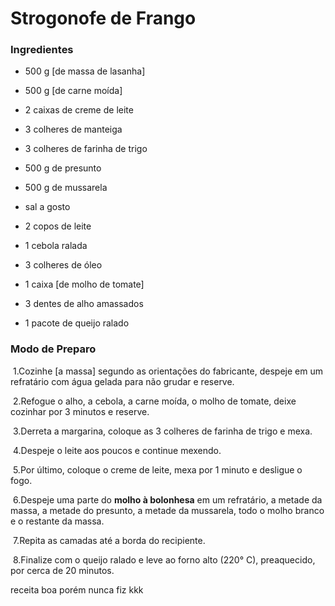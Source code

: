 # Strogonofe de Frango

### **Ingredientes**

-  500 g [de massa de lasanha]

-  500 g [de carne moída]

-  2 caixas de creme de leite

-  3 colheres de manteiga

-  3 colheres de farinha de trigo

-  500 g de presunto

-  500 g de mussarela

-  sal a gosto

-  2 copos de leite

-  1 cebola ralada

-  3 colheres de óleo

-  1 caixa [de molho de tomate]

-  3 dentes de alho amassados

-  1 pacote de queijo ralado

### **Modo de Preparo**  

​	1.Cozinhe [a massa] segundo as orientações do fabricante, despeje em um refratário com água gelada para não grudar e reserve.

​	2.Refogue o alho, a cebola, a carne moída, o molho de tomate, deixe cozinhar por 3 minutos e reserve.

​	3.Derreta a margarina, coloque as 3 colheres de farinha de trigo e mexa.

​	4.Despeje o leite aos poucos e continue mexendo.

​	5.Por último, coloque o creme de leite, mexa por 1 minuto e desligue o fogo.

​	6.Despeje uma parte do **molho à bolonhesa** em um refratário, a metade da massa, a metade do presunto, a metade da mussarela, 	todo o molho branco e o restante da massa.

​	7.Repita as camadas até a borda do recipiente.

​	8.Finalize com o queijo ralado e leve ao forno alto (220° C), preaquecido, por cerca de 20 minutos.



receita boa porém nunca fiz kkk